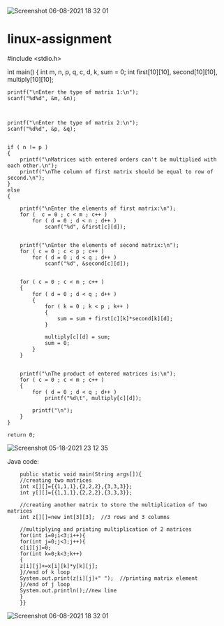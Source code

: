 ![Screenshot 06-08-2021 18 32 01](https://user-images.githubusercontent.com/77538165/121223524-18829e00-c834-11eb-8305-60b85eee5272.png)
# linux-assignment
#include <stdio.h>

int main()
{
    int m, n, p, q, c, d, k, sum = 0;
    int first[10][10], second[10][10], multiply[10][10];

    printf("\nEnter the type of matrix 1:\n");
    scanf("%d%d", &m, &n);



    printf("\nEnter the type of matrix 2:\n");
    scanf("%d%d", &p, &q);


    if ( n != p )
    {
        printf("\nMatrices with entered orders can't be multiplied with each other.\n");
        printf("\nThe column of first matrix should be equal to row of second.\n");
    }
    else
    {

        printf("\nEnter the elements of first matrix:\n");
        for (  c = 0 ; c < m ; c++ )
            for ( d = 0 ; d < n ; d++ )
                scanf("%d", &first[c][d]);


        printf("\nEnter the elements of second matrix:\n");
        for ( c = 0 ; c < p ; c++ )
            for ( d = 0 ; d < q ; d++ )
                scanf("%d", &second[c][d]);


        for ( c = 0 ; c < m ; c++ )
        {
            for ( d = 0 ; d < q ; d++ )
            {
                for ( k = 0 ; k < p ; k++ )
                {
                    sum = sum + first[c][k]*second[k][d];
                }

                multiply[c][d] = sum;
                sum = 0;
            }
        }


        printf("\nThe product of entered matrices is:\n");
        for ( c = 0 ; c < m ; c++ )
        {
            for ( d = 0 ; d < q ; d++ )
                printf("%d\t", multiply[c][d]);

            printf("\n");
        }
    }

    return 0;
    
    
    
![Screenshot 05-18-2021 23 12 35](https://user-images.githubusercontent.com/77538165/118725357-b5798a80-b7e4-11eb-8d58-f3645f89b1b9.png)









Java code: 


    
        public static void main(String args[]){  
        //creating two matrices    
        int x[][]={{1,1,1},{2,2,2},{3,3,3}};    
        int y[][]={{1,1,1},{2,2,2},{3,3,3}};    

        //creating another matrix to store the multiplication of two matrices    
        int z[][]=new int[3][3];  //3 rows and 3 columns  

        //multiplying and printing multiplication of 2 matrices    
        for(int i=0;i<3;i++){    
        for(int j=0;j<3;j++){    
        c[i][j]=0;      
        for(int k=0;k<3;k++)      
        {      
        z[i][j]+=x[i][k]*y[k][j];      
        }//end of k loop  
        System.out.print(z[i][j]+" ");  //printing matrix element  
        }//end of j loop  
        System.out.println();//new line    
        }    
        }}










![Screenshot 06-08-2021 18 32 01](https://user-images.githubusercontent.com/77538165/121223544-1f111580-c834-11eb-94b0-255a57f8e4d0.png)





